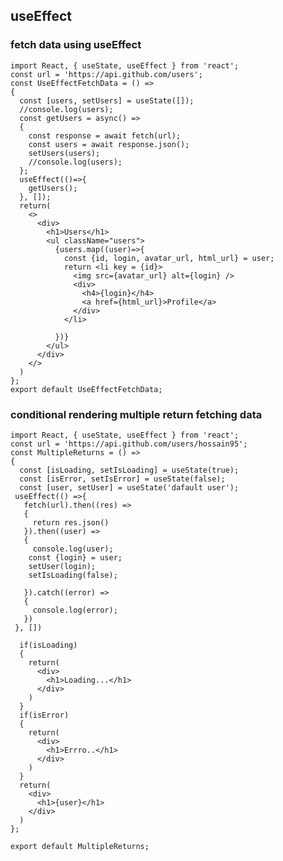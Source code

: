 ## useEffect
### fetch data using useEffect
  
    import React, { useState, useEffect } from 'react';
    const url = 'https://api.github.com/users';
    const UseEffectFetchData = () =>
    {
      const [users, setUsers] = useState([]);
      //console.log(users);
      const getUsers = async() =>
      {
        const response = await fetch(url);
        const users = await response.json();
        setUsers(users);
        //console.log(users);
      };
      useEffect(()=>{
        getUsers();
      }, []);
      return(
        <>
          <div>
            <h1>Users</h1>
            <ul className="users">
              {users.map((user)=>{
                const {id, login, avatar_url, html_url} = user;
                return <li key = {id}>
                  <img src={avatar_url} alt={login} />
                  <div>
                    <h4>{login}</h4>
                    <a href={html_url}>Profile</a>
                  </div>
                </li>

              })}
            </ul>
          </div>
        </>
      )
    };
    export default UseEffectFetchData;
    
    
### conditional rendering multiple return fetching data
  
    import React, { useState, useEffect } from 'react';
    const url = 'https://api.github.com/users/hossain95';
    const MultipleReturns = () =>
    {
      const [isLoading, setIsLoading] = useState(true);
      const [isError, setIsError] = useState(false);
      const [user, setUser] = useState('dafault user');
     useEffect(() =>{
       fetch(url).then((res) =>
       {
         return res.json()
       }).then((user) =>
       {
         console.log(user);
        const {login} = user;
        setUser(login);
        setIsLoading(false);

       }).catch((error) =>
       {
         console.log(error);
       })
     }, [])

      if(isLoading)
      {
        return(
          <div>
            <h1>Loading...</h1>
          </div>
        )
      }
      if(isError)
      {
        return(
          <div>
            <h1>Errro..</h1>
          </div>
        )
      }
      return(
        <div>
          <h1>{user}</h1>
        </div>
      )
    };

    export default MultipleReturns;

